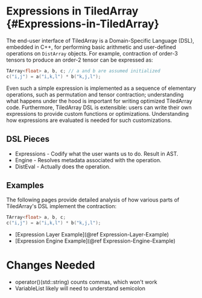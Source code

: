 # Expressions in TiledArray {#Expressions-in-TiledArray}

The end-user interface of TiledArray is a Domain-Specific Language (DSL),
embedded in C++, for performing basic arithmetic and user-defined operations on
`DistArray` objects. For example, contraction of order-3 tensors to produce an
order-2 tensor can be expressed as:

```.cpp
TArray<float> a, b, c; // a and b are assumed initialized
c("i,j") = a("i,k,l") * b("k,j,l");
```

Even such a simple expression is implemented as a sequence of elementary
operations, such as permutation and tensor contraction; understanding what
happens under the hood is important for writing optimized TiledArray code.
Furthermore, TiledArray DSL is extensible: users can write their own expressions
to provide custom functions or optimizations. Understanding how expressions are
evaluated is needed for such customizations.

## DSL Pieces

- Expressions - Codify what the user wants us to do. Result in AST.
- Engine - Resolves metadata associated with the operation.
- DistEval - Actually does the operation.

## Examples

The following pages provide detailed analysis of how various parts of
TiledArray's DSL implement the contraction:

```.cpp
TArray<float> a, b, c;
c("i,j") = a("i,k,l") * b("k,j,l");
```

- [Expression Layer Example](@ref Expression-Layer-Example)
- [Expression Engine Example](@ref Expression-Engine-Example)

# Changes Needed

- operator()(std::string) counts commas, which won't work
- VariableList likely will need to understand semicolon
